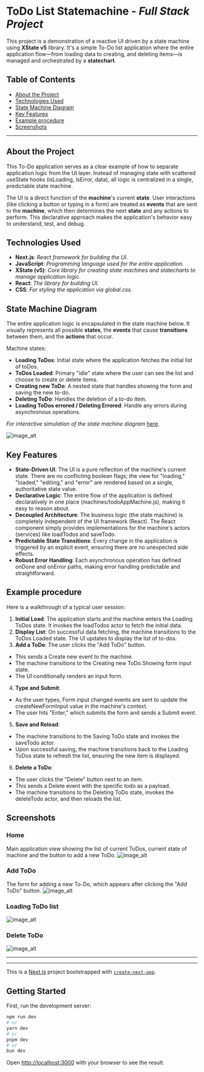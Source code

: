 # ToDo List Statemachine - _Full Stack Project_

This project is a demonstration of a reactive UI driven by a state machine using **XState v5** library. It's a simple To-Do list application where the entire application flow—from loading data to creating, and deleting items—is managed and orchestrated by a **statechart**.

## Table of Contents

- [About the Project](#about-the-project)
- [Technologies Used](#technologies-used)
- [State Machine Diagram](#state-machine-diagram)
- [Key Features](#key-features)
- [Example procedure](#example-procedure)
- [Screenshots](#screenshots)

---

## About the Project

This To-Do application serves as a clear example of how to separate application logic from the UI layer. Instead of managing state with scattered useState hooks (isLoading, isError, data), all logic is centralized in a single, predictable state machine.

The UI is a direct function of the **machine**'s current **state**. User interactions (like clicking a button or typing in a form) are treated as **events** that are sent to the **machine**, which then determines the next **state** and any actions to perform. This declarative approach makes the application's behavior easy to understand, test, and debug.

## Technologies Used

- **Next.js**: _React framework for building the UI._
- **JavaScript**: _Programming language used for the entire application._
- **XState (v5)**: _Core library for creating state machines and statecharts to manage application logic._
- **React**: _The library for building UI._
- **CSS**: _For styling the application via global.css._

## State Machine Diagram

The entire application logic is encapsulated in the state machine below. It visually represents all possible **states**, the **events** that cause **transitions** between them, and the **actions** that occur.

Machine states:

- **Loading ToDos**: Initial state where the application fetches the initial list of toDos.
- **ToDos Loaded**: Primary "idle" state where the user can see the list and choose to create or delete items.
- **Creating new ToDo**: A nested state that handles showing the form and saving the new to-do.
- **Deleting ToDo**: Handles the deletion of a to-do item.
- **Loading ToDos errored / Deleting Errored**: Handle any errors during asynchronous operations.

_For interactive simulation of the state machine diagram_ [here](https://stately.ai/registry/editor/a1b5e80f-53b4-480a-a782-53328a56b740?machineId=93ff0330-d2be-47d9-b12c-0222497348d1&mode=Simulate).

![image_alt](https://github.com/jorgepiconjr/ToDo-Statechart/blob/master/src/app/Statechart.png)

## Key Features

- **State-Driven UI**: The UI is a pure reflection of the machine's current state. There are no conflicting boolean flags; the view for "loading," "loaded," "editing," and "error" are rendered based on a single, authoritative state value.
- **Declarative Logic**: The entire flow of the application is defined declaratively in one place (machines/todoAppMachine.js), making it easy to reason about.
- **Decoupled Architecture**: The business logic (the state machine) is completely independent of the UI framework (React). The React component simply provides implementations for the machine's actors (services) like loadTodos and saveTodo.
- **Predictable State Transitions**: Every change in the application is triggered by an explicit event, ensuring there are no unexpected side effects.
- **Robust Error Handling**: Each asynchronous operation has defined onDone and onError paths, making error handling predictable and straightforward.

## Example procedure

Here is a walkthrough of a typical user session:

1. **Initial Load**: The application starts and the machine enters the Loading ToDos state. It invokes the loadTodos actor to fetch the initial data.
2. **Display List**: On successful data fetching, the machine transitions to the ToDos Loaded state. The UI updates to display the list of to-dos.
3. **Add a ToDo**: The user clicks the "Add ToDo" button.
- This sends a Create new event to the machine.
- The machine transitions to the Creating new ToDo.Showing form input state.
- The UI conditionally renders an input form.
4. **Type and Submit**:
- As the user types, Form input changed events are sent to update the createNewFormInput value in the machine's context.
- The user hits "Enter," which submits the form and sends a Submit event.
5. **Save and Reload**:
- The machine transitions to the Saving ToDo state and invokes the saveTodo actor.
- Upon successful saving, the machine transitions back to the Loading ToDos state to refresh the list, ensuring the new item is displayed.
6. **Delete a ToDo**:
- The user clicks the "Delete" button next to an item.
- This sends a Delete event with the specific todo as a payload.
- The machine transitions to the Deleting ToDo state, invokes the deleteTodo actor, and then reloads the list.

## Screenshots

### Home
Main application view showing the list of current ToDos, current state of machine and the button to add a new ToDo.
![image_alt](https://github.com/jorgepiconjr/ToDo-Statechart/blob/master/src/app/home-page.png)

### Add ToDo
The form for adding a new To-Do, which appears after clicking the "Add ToDo" button.
![image_alt](https://github.com/jorgepiconjr/ToDo-Statechart/blob/master/src/app/add-new.png)

### Loading ToDo list
![image_alt](https://github.com/jorgepiconjr/ToDo-Statechart/blob/master/src/app/loading.png)

### Delete ToDo
![image_alt](https://github.com/jorgepiconjr/ToDo-Statechart/blob/master/src/app/todo-deleted.png)

---
---

This is a [Next.js](https://nextjs.org) project bootstrapped with [`create-next-app`](https://github.com/vercel/next.js/tree/canary/packages/create-next-app).

## Getting Started

First, run the development server:

```bash
npm run dev
# or
yarn dev
# or
pnpm dev
# or
bun dev
```

Open [http://localhost:3000](http://localhost:3000) with your browser to see the result.
